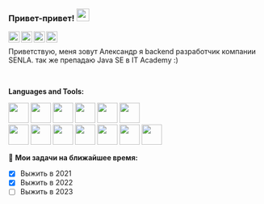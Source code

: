 ### Привет-привет! <img src="https://media.giphy.com/media/hvRJCLFzcasrR4ia7z/giphy.gif" width="25px">
<a href="[https://vk.com/your_profile](https://vk.com/id105622192)">
  <img align="left" alt="VKontakte" width="22px" src="https://cdn.jsdelivr.net/npm/simple-icons@v3/icons/vk.svg" />
</a>
<a href="https://www.linkedin.com/in/your_profile">
  <img align="left" alt="LinkdeIn" width="22px" src="https://cdn.jsdelivr.net/npm/simple-icons@v3/icons/linkedin.svg" />
</a>
<a href="https://t.me/your_profile">
  <img align="left" alt="Abhishek's Telegram" width="22px" src="https://cdn.jsdelivr.net/npm/simple-icons@v3/icons/telegram.svg" />
</a>
<a href="https://www.instagram.com/your_profile">
  <img align="left" alt="Instagram" width="22px" src="https://cdn.jsdelivr.net/npm/simple-icons@v3/icons/instagram.svg" />
</a>

<br />

Приветствую, меня зовут Александр я backend разработчик компании SENLA.
так же препадаю Java SE в IT Academy :)

<br />
  
**Languages and Tools:**  

<code><img height="40" src="https://git-scm.com/images/logos/downloads/Git-Icon-1788C.png"></code>
<code><img height="40" src="https://brandslogos.com/wp-content/uploads/thumbs/java-logo-vector-1.svg"></code>
<code><img height="40" src="https://cdn.freebiesupply.com/logos/large/2x/spring-3-logo-svg-vector.svg"></code>
<code><img height="40" src="https://cdn.freebiesupply.com/logos/large/2x/hibernate-logo-png-transparent.png"></code>
<code><img height="40" src="https://www.docker.com/wp-content/uploads/2022/03/Moby-logo.png"></code>
<code><img height="40" src="https://download.logo.wine/logo/Apache_Groovy/Apache_Groovy-Logo.wine.png"></code><br>
<code><img height="40" src="https://e7.pngegg.com/pngimages/508/156/png-clipart-gradle-computer-icons-transparency-logo-scalable-graphics-share-to-mammal-text.png"></code>
<code><img height="40" src="https://assets.stickpng.com/images/62a78cbfe42d729d928b174e.png"></code>
<code><img height="40" src="https://w7.pngwing.com/pngs/441/460/png-transparent-postgresql-plain-wordmark-logo-icon-thumbnail.png"></code>
<code><img height="40" src="https://w7.pngwing.com/pngs/956/695/png-transparent-mongodb-original-wordmark-logo-icon-thumbnail.png"></code>
<code><img height="40" src="https://upload.wikimedia.org/wikipedia/commons/thumb/5/5e/Cassandra_logo.svg/1024px-Cassandra_logo.svg.png"></code>
<code><img height="40" src="https://upload.wikimedia.org/wikipedia/commons/0/00/Kubernetes_%28container_engine%29.png"></code>
<code><img height="40" src="https://upload.wikimedia.org/wikipedia/commons/0/00/Kubernetes_%28container_engine%29.png"></code>

🚧 **Мои задачи на ближайшее время:**
<!-- TODO-IST:START -->
* [x] Выжить в 2021
* [x] Выжить в 2022
* [ ] Выжить в 2023
<!-- TODO-IST:END -->

